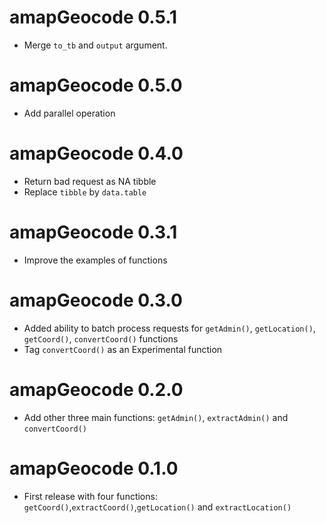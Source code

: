 # amapGeocode 0.5.1
* Merge `to_tb` and `output` argument.

# amapGeocode 0.5.0
* Add parallel operation

# amapGeocode 0.4.0
* Return bad request as NA tibble
* Replace `tibble` by `data.table`

# amapGeocode 0.3.1
* Improve the examples of functions

# amapGeocode 0.3.0
* Added ability to batch process requests for `getAdmin()`, `getLocation()`, `getCoord()`, `convertCoord()` functions
* Tag `convertCoord()` as an Experimental function

# amapGeocode 0.2.0
* Add other three main functions: `getAdmin()`, `extractAdmin()` and `convertCoord()`

# amapGeocode 0.1.0

* First release with four functions: `getCoord()`,`extractCoord()`,`getLocation()` and `extractLocation()`
